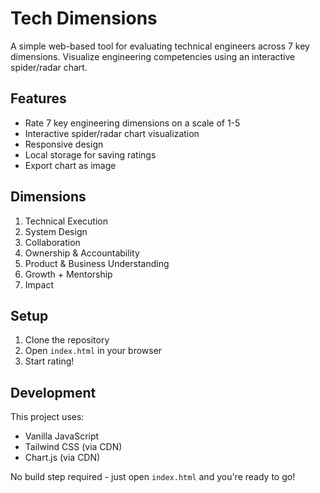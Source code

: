 # Tech Dimensions

A simple web-based tool for evaluating technical engineers across 7 key dimensions. Visualize engineering competencies using an interactive spider/radar chart.

## Features

- Rate 7 key engineering dimensions on a scale of 1-5
- Interactive spider/radar chart visualization
- Responsive design
- Local storage for saving ratings
- Export chart as image

## Dimensions

1. Technical Execution
2. System Design
3. Collaboration
4. Ownership & Accountability
5. Product & Business Understanding
6. Growth + Mentorship
7. Impact

## Setup

1. Clone the repository
2. Open `index.html` in your browser
3. Start rating!

## Development

This project uses:
- Vanilla JavaScript
- Tailwind CSS (via CDN)
- Chart.js (via CDN)

No build step required - just open `index.html` and you're ready to go! 